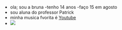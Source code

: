 - ola; sou a bruna
-tenho 14 anos
-faço 15 em agosto
- sou aluna do professor Patrick
- minha musica fvorita é [Youtube](https://www.youtube.com/watch?v=x2GRFDb3lso)
- ![](https://www.cnnbrasil.com.br/wp-content/uploads/sites/12/2021/10/leo_cachorro_hotel_cnn_internacional-2.jpg)



